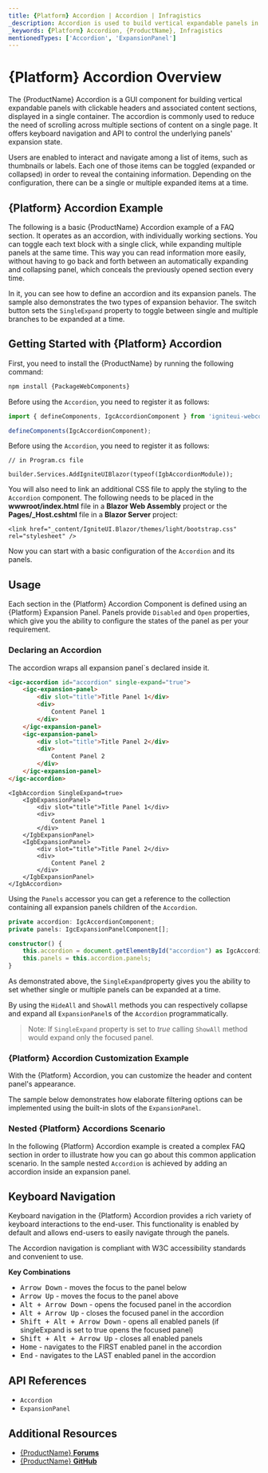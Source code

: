 ```yaml
---
title: {Platform} Accordion | Accordion | Infragistics
_description: Accordion is used to build vertical expandable panels in accordion menu.
_keywords: {Platform} Accordion, {ProductName}, Infragistics
mentionedTypes: ['Accordion', 'ExpansionPanel']
---
```


# {Platform} Accordion Overview

The {ProductName} Accordion is a GUI component for building vertical expandable panels with clickable headers and associated content sections, displayed in a single container. The accordion is commonly used to reduce the need of scrolling across multiple sections of content on a single page. It offers keyboard navigation and API to control the underlying panels' expansion state.

Users are enabled to interact and navigate among a list of items, such as thumbnails or labels. Each one of those items can be toggled (expanded or collapsed) in order to reveal the containing information. Depending on the configuration, there can be a single or multiple expanded items at a time.

## {Platform} Accordion Example

The following is a basic {ProductName} Accordion example of a FAQ section. It operates as an accordion, with individually working sections. You can toggle each text block with a single click, while expanding multiple panels at the same time. This way you can read information more easily, without having to go back and forth between an automatically expanding and collapsing panel, which conceals the previously opened section every time.

In it, you can see how to define an accordion and its expansion panels. The sample also demonstrates the two types of expansion behavior. The switch button sets the `SingleExpand` property to toggle between single and multiple branches to be expanded at a time.

<code-view style="height: 460px"
           data-demos-base-url="{environment:dvDemosBaseUrl}"
           iframe-src="{environment:demosBaseUrl}/layouts/accordion-overview"
           alt="{Platform} Accordion Example"
           github-src="layouts/accordion/overview">
</code-view>

<div class="divider--half"></div>

## Getting Started with {Platform} Accordion

<!-- WebComponents -->

First, you need to install the {ProductName} by running the following command:

```cmd
npm install {PackageWebComponents}
```

Before using the `Accordion`, you need to register it as follows:

```ts
import { defineComponents, IgcAccordionComponent } from 'igniteui-webcomponents';

defineComponents(IgcAccordionComponent);
```

<!-- end: WebComponents -->

Before using the `Accordion`, you need to register it as follows:

```razor
// in Program.cs file

builder.Services.AddIgniteUIBlazor(typeof(IgbAccordionModule));
```

<!-- Blazor -->

You will also need to link an additional CSS file to apply the styling to the `Accordion` component. The following needs to be placed in the **wwwroot/index.html** file in a **Blazor Web Assembly** project or the **Pages/_Host.cshtml** file in a **Blazor Server** project:

```razor
<link href="_content/IgniteUI.Blazor/themes/light/bootstrap.css" rel="stylesheet" />
```

<!-- end: Blazor -->

Now you can start with a basic configuration of the `Accordion` and its panels.

## Usage

Each section in the {Platform} Accordion Component is defined using an {Platform} Expansion Panel.
Panels provide `Disabled` and `Open` properties, which give you the ability to configure the states of the panel as per your requirement.

### Declaring an Accordion

The accordion wraps all expansion panel`s declared inside it.

```html
<igc-accordion id="accordion" single-expand="true">
    <igc-expansion-panel>
        <div slot="title">Title Panel 1</div>
        <div>
            Content Panel 1
        </div>
    </igc-expansion-panel>
    <igc-expansion-panel>
        <div slot="title">Title Panel 2</div>
        <div>
            Content Panel 2
        </div>
    </igc-expansion-panel>
</igc-accordion>
```

```razor
<IgbAccordion SingleExpand=true>
    <IgbExpansionPanel>
        <div slot="title">Title Panel 1</div>
        <div>
            Content Panel 1
        </div>
    </IgbExpansionPanel>
    <IgbExpansionPanel>
        <div slot="title">Title Panel 2</div>
        <div>
            Content Panel 2
        </div>
    </IgbExpansionPanel>
</IgbAccordion>
```

<!-- WebComponents -->

Using the `Panels` accessor you can get a reference to the collection containing all expansion panels children of the `Accordion`.

```typescript
private accordion: IgcAccordionComponent;
private panels: IgcExpansionPanelComponent[];

constructor() {
	this.accordion = document.getElementById("accordion") as IgcAccordionComponent;
	this.panels = this.accordion.panels;
}
```

<!-- end: WebComponents -->



As demonstrated above, the `SingleExpand`property gives you the ability to set whether single or multiple panels can be expanded at a time.

By using the `HideAll` and `ShowAll` methods you can respectively collapse and expand all `ExpansionPanel`s of the `Accordion` programmatically.

> Note: If `SingleExpand` property is set to *true* calling `ShowAll` method would expand only the focused panel.

### {Platform} Accordion Customization Example

With the {Platform} Accordion, you can customize the header and content panel's appearance.

The sample below demonstrates how elaborate filtering options can be implemented using the built-in slots of the `ExpansionPanel`.

<code-view style="height: 550px"
           data-demos-base-url="{environment:dvDemosBaseUrl}"
           iframe-src="{environment:demosBaseUrl}/layouts/accordion-customization"
           alt="{Platform} Accordion Customization Example"
           github-src="layouts/accordion/customization">
</code-view>

<div class="divider--half"></div>

### Nested {Platform} Accordions Scenario

In the following {Platform} Accordion example is created a complex FAQ section in order to illustrate how you can go about this common application scenario. In the sample nested `Accordion` is achieved by adding an accordion inside an expansion panel.

<code-view style="height: 550px"
           data-demos-base-url="{environment:dvDemosBaseUrl}"
           iframe-src="{environment:demosBaseUrl}/layouts/accordion-nested-scenario"
           alt="{Platform} Accordion Nested Example"
           github-src="layouts/accordion/nested-scenario">
</code-view>

<div class="divider--half"></div>

## Keyboard Navigation

Keyboard navigation in the {Platform} Accordion provides a rich variety of keyboard interactions to the end-user. This functionality is enabled by default and allows end-users to easily navigate through the panels.

The Accordion navigation is compliant with W3C accessibility standards and convenient to use.

**Key Combinations**
 - <kbd>Arrow Down</kbd> - moves the focus to the panel below
 - <kbd>Arrow Up</kbd> - moves the focus to the panel above
 - <kbd>Alt + Arrow Down</kbd> - opens the focused panel in the accordion
 - <kbd>Alt + Arrow Up</kbd> - closes the focused panel in the accordion
 - <kbd>Shift + Alt + Arrow Down</kbd> - opens all enabled panels (if singleExpand is set to true opens the focused panel)
 - <kbd>Shift + Alt + Arrow Up</kbd> - closes all enabled panels
 - <kbd>Home</kbd> - navigates to the FIRST enabled panel in the accordion
 - <kbd>End</kbd> - navigates to the LAST enabled panel in the accordion

<div class="divider"></div>

## API References

- `Accordion`
- `ExpansionPanel`

## Additional Resources

* [{ProductName} **Forums**]({ForumsLink})
* [{ProductName} **GitHub**]({GithubLink})